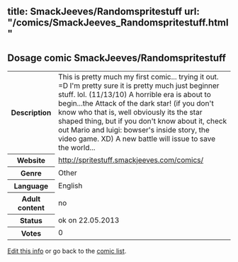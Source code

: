 title: SmackJeeves/Randomspritestuff
url: "/comics/SmackJeeves_Randomspritestuff.html"
---
Dosage comic SmackJeeves/Randomspritestuff
-----------------------------------------

<p id="msg"></p>
<script type="text/javascript">
if (window.location.search === '?edit_info_mail=sent_ok') {
  var elem = document.getElementById("msg");
  elem.innerHTML = 'Edited information sucessfully sent for review, which is usually done daily. Thanks!';
  elem.className = 'ok';
}
</script>
<table class="comicinfo">
<tr>
<th>Description</th><td>This is pretty much my first comic... trying it out. =D I'm pretty sure it is pretty much just beginner stuff. lol. (11/13/10) A horrible era is about to begin...the Attack of the dark star! (if you don't know who that is, well obviously its the star shaped thing, but if you don't know about it, check out Mario and luigi: bowser's inside story, the video game. XD) A new battle will issue to save the world...</td>
</tr>
<tr>
<th>Website</th><td><a href="http://spritestuff.smackjeeves.com/comics/">http://spritestuff.smackjeeves.com/comics/</a></td>
</tr>
<tr>
<th>Genre</th><td>Other</td>
</tr>
<tr>
<th>Language</th><td>English</td>
</tr>
<tr>
<th>Adult content</th><td>no</td>
</tr>
<tr>
<th>Status</th><td>ok on 22.05.2013</td>
</tr>
<tr>
<th>Votes</th><td>0</td>
</tr>
</table>

[Edit this info](SmackJeeves_Randomspritestuff_edit.html) or go back to the [comic list](../comic-index.html).
